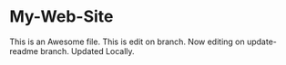 # My-Web-Site
This is an Awesome file.
This is edit on branch.
Now editing on update-readme branch.
Updated Locally.